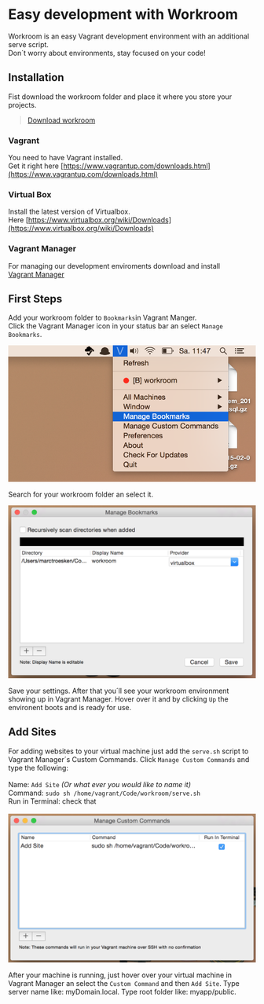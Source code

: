 # Easy development with Workroom
Workroom is an easy Vagrant development environment with an additional serve script. <br />
Don´t worry about environments, stay focused on your code!

## Installation
Fist download the workroom folder and place it where you store your projects.
> [Download workroom](https://github.com/MarcTroesken/workroom/archive/v1.2.zip)

### Vagrant
You need to have Vagrant installed. <br />
Get it right here [https://www.vagrantup.com/downloads.html](https://www.vagrantup.com/downloads.html)

### Virtual Box
Install the latest version of Virtualbox. <br />
Here [https://www.virtualbox.org/wiki/Downloads](https://www.virtualbox.org/wiki/Downloads)

### Vagrant Manager
For managing our development enviroments download and install<br />
[Vagrant Manager](https://github.com/lanayotech/vagrant-manager/releases/download/2.3.0/vagrant-manager-2.3.0.dmg)

## First Steps
Add your workroom folder to `Bookmarks`in Vagrant Manger. <br />
Click the Vagrant Manager icon in your status bar an select `Manage Bookmarks`. <br />

![Bookmarks](assets/bookmarks.png)

Search for your workroom folder an select it.

![Bookmakrs2](assets/bookmarks2.png)

Save your settings. After that you´ll see your workroom environment showing up in Vagrant Manager.
Hover over it and by clicking `Up` the environent boots and is ready for use.

## Add Sites
For adding websites to your virtual machine just add the `serve.sh` script to Vagrant Manager´s Custom Commands. Click `Manage Custom Commands` and type the following: <br />
<br />
Name: `Add Site` _(Or what ever you would like to name it)_ <br />
Command: `sudo sh /home/vagrant/Code/workroom/serve.sh` <br />
Run in Terminal: check that
<br /><br />
![Commands](assets/command.png)
<br />

After your machine is running, just hover over your virtual machine in Vagrant Manager an select the `Custom Command` and then
`Add Site`. Type server name like: myDomain.local. Type root folder like: myapp/public.



